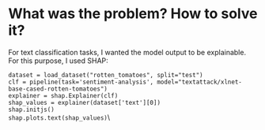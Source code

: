 # What was the problem? How to solve it?

For text classification tasks, I wanted the model output to be explainable. For this purpose, I used SHAP:

`dataset = load_dataset("rotten_tomatoes", split="test")`\
`clf = pipeline(task='sentiment-analysis', model="textattack/xlnet-base-cased-rotten-tomatoes")`\
`explainer = shap.Explainer(clf)`\
`shap_values = explainer(dataset['text'][0])`\
`shap.initjs()`\
`shap.plots.text(shap_values)`\